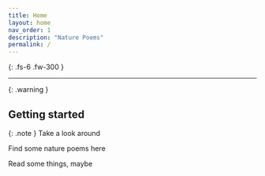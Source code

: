 ```yaml
---
title: Home
layout: home
nav_order: 1
description: "Nature Poems"
permalink: /
---
```



{: .fs-6 .fw-300 }

---

{: .warning }


## Getting started
{: .note }
  Take a look around  
  
  Find some nature poems here  
  
  Read some things, maybe  


